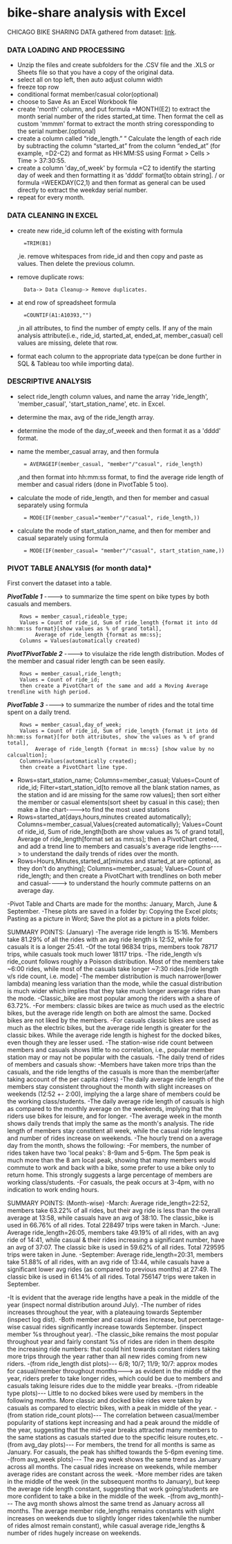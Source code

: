 # bike-share analysis with Excel

CHICAGO BIKE SHARING DATA gathered from dataset: [link](https://divvy-tripdata.s3.amazonaws.com/index.html).

### **DATA LOADING AND PROCESSING**

- Unzip the files and create subfolders for the .CSV file and the .XLS or Sheets file so that you have a copy of the original data.
- select all on top left, then auto adjust column width
- freeze top row
- conditional format member/casual color(optional)
- choose to Save As an Excel Workbook file
- create 'month' column, and put formula =MONTH(E2) to extract the month serial number of the rides started_at time. Then format the cell as custom 'mmmm' format to extract the month string coressponding to the serial number.(optional)
- create a column called “ride_length.” ” Calculate the length of each ride by subtracting the column “started_at” from the column “ended_at” (for example, =D2-C2) and format as HH:MM:SS using Format > Cells > Time > 37:30:55.
- create a column 'day_of_week' by formula =C2 to identify the starting day of week and then formatting it as 'dddd' format[to obtain string]. / or formula =WEEKDAY(C2,1) and then format as general can be used directly to extract the weekday serial number.
- repeat for every month.

### **DATA CLEANING IN EXCEL**
- create new ride_id column left of the existing with formula
	
		=TRIM(B1)
	
  ,ie. remove whitespaces from ride_id and then copy and paste as values. Then delete the previous column.
- remove duplicate rows:

		Data-> Data Cleanup-> Remove duplicates.

- at end row of spreadsheet formula

		=COUNTIF(A1:A10393,"")

  ,in all attributes, to find the number of empty cells. If any of the main analysis attribute(i.e., ride_id, started_at, ended_at, member_casual) cell values are missing, delete that row.
- format each column to the appropriate data type(can be done further in SQL & Tableau too while importing data).

### **DESCRIPTIVE ANALYSIS**
- select ride_length column values, and name the array 'ride_length', 'member_casual', 'start_station_name', etc. in Excel.
- determine the max, avg of the ride_length array.
- determine the mode of the day_of_weeek and then format it as a 'dddd' format.
- name the member_casual array, and then formula
	
		= AVERAGEIF(member_casual, "member"/"casual", ride_length)

  ,and then format into hh:mm:ss format, to find the average ride length of member and casual riders (done in PivotTable 5 too).
- calculate the mode of ride_length, and then for member and casual separately using formula

		= MODE(IF(member_casual="member"/"casual", ride_length,))
		
- calculate the mode of start_station_name, and then for member and casual separately using formula

		= MODE(IF(member_casual= "member"/"casual", start_station_name,))

### **PIVOT TABLE ANALYSIS (for month data)***

First convert the dataset into a table.

***PivotTable 1*** ----> to summarize the time spent on bike types by both casuals and members.

		Rows = member_casual,rideable_type;
		Values = Count of ride_id, Sum of ride_length {format it into dd hh:mm:ss format}[show values as % of grand total],
			 Average of ride_length {format as mm:ss};
		Columns = Values(automatically created)
		
***PivotTPivotTable 2*** ----> to visulaize the ride length distribution. Modes of the member and casual rider length can be seen easily.

		Rows = member_casual,ride_length;
		Values = Count of ride_id;
		then create a PivotChart of the same and add a Moving Average trendline with high period.
		
***PivotTable 3*** ----> to summarize the number of rides and the total time spent on a daily trend.

		Rows = member_casual,day_of_week;
		Values = Count of ride_id, Sum of ride_length {format it into dd hh:mm:ss format}[for both attributes, show the values as % of grand total],
			 Average of ride_length {format in mm:ss} [show value by no calcualtion];
		Columns=Values(automatically created);
		then create a PivotChart line type.
		
- Rows=start_station_name; Columns=member_casual; Values=Count of ride_id; Filter=start_station_id[to remove all the blank station names, as the station and id are missing for the same row values]; then sort either the member or casual elements(sort sheet by casual in this case); then make a line chart---->to find the most used stations
- Rows=started_at{days,hours,minutes created automatically}; Columns=member_casual,Values{created automatically}; Values=Count of ride_id, Sum of ride_length[both are show values as % of grand total], Average of ride_length[format set as mm:ss]; then a PivotChart creted, and add a trend line to members and casuals's average ride lengths----> to understand the daily trends of rides over the month.
- Rows=Hours,Minutes,started_at[minutes and started_at are optional, as they don't do anything]; Columns=member_casual; Values=Count of ride_length; and then create a PivotChart with trendlines on both meber and casual----> to understand the hourly commute patterns on an average day.

-Pivot Table and Charts are made for the months: January, March, June & September.
-These plots are saved in a folder by: Copying the Excel plots; Pasting as a picture in Word; Save the plot as a picture in a plots folder.

SUMMARY POINTS: (January)
-The average ride length is 15:16. Members take 81.29% of all the rides with an avg ride length is 12:52, while for casuals it is a longer 25:41.
-Of the total 96834 trips, members took 78717 trips, while casuals took much lower 18117 trips.
-The ride_length v/s ride_count follows roughly a Poisson distribution. Most of the members take ~6:00 rides, while most of the casuals take longer ~7:30 rides.[ride length v/s ride count, i.e. mode]
-The member distribution is much narrower(lower lambda) meaning less variation than the mode, while the casual distribution is much wider which implies that they take much longer average rides than the mode.
-Classic_bike are most popular among the riders with a share of 63.72%.
-For members: classic bikes are twice as much used as the electric bikes, but the average ride length on both are almost the same. Docked bikes are not liked by the members.
-For casuals classic bikes are used as much as the electric bikes, but the average ride length is greater for the classic bikes. While the average ride length is highest for the docked bikes, even though they are lesser used.
-The station-wise ride count between members and casuals shows little to no correlation, i.e., popular member station may or may not be popular with the casuals.
-The daily trend of rides of members and casuals show:
-Members have taken more trips than the casuals, and the ride lengths of the casuals is more than the member(after taking account of the per capita riders)
-The daily average ride length of the members stay consistent throughout the month with slight increases on weekends (12:52 +- 2:00), implying the a large share of members could be the working class/students.
-The daily average ride length of casuals is high as compared to the monthly average on the weekends, implying that the riders use bikes for leisure, and for longer.
-The average week in the month shows daily trends that imply the same as the month's analysis. The ride length of members stay constitent all week, while the casual ride lengths and number of rides increase on weekends.
-The hourly trend on a average day from the month, shows the following:
-For members, the number of rides taken have two 'local peaks': 8-9am and 5-6pm. The 5pm peak is much more than the 8 am local peak, showing that many members would commute to work and back with a bike, some prefer to use a bike only to return home. This strongly suggests a large percentage of members are working class/students.
-For casuals, the peak occurs at 3-4pm, with no indication to work ending hours.

SUMMARY POINTS: (Month-wise)
-March:
 	Average ride_length=22:52, members take 63.22% of all rides, but their avg ride is less than the overall average at 13:58, while casuals have an avg of 38:10.
	The classic_bike is used in 66.76% of all rides.
	Total 228497 trips were taken in March.
-June:
	Average ride_length=26:05, members take 49.19% of all rides, with an avg ride of 14:41, while casual & their rides increasing a significant number, have an avg of 37:07.
	The classic bike is used in 59.62% of all rides.
	Total 729595 trips were taken in June.
-September:
	Average ride_length=20:31, members take 51.88% of all rides, with an avg ride of 13:44, while casuals have a significant lower avg rides (as compared to previous months) at 27:49.
	The classic bike is used in 61.14% of all rides.
	Total 756147 trips were taken in September.

-It is evident that the average ride lengths have a peak in the middle of the year (inspect normal distribution around July).
-The number of rides increases throughout the year, with a plateauing towards September (inspect log dist).
-Both member and casual rides increase, but percentage-wise casual rides significantly increase towards September. (inspect member %s throughout year).
-The classic_bike remains the most popular throughout year and fairly constant %s of rides are riden in them despite the increasing ride numbers: that could hint towards constant riders taking more trips through the year rather than all new rides coming from new riders.
-(from ride_length dist plots)--- 6/8; 10/7; 11/9; 10/7: approx modes for casual/member throughout months---> as evident in the middle of the year, riders prefer to take longer rides, which could be due to members and casuals taking leisure rides due to the middle year breaks.
-(from rideable type plots)--- Little to no docked bikes were used by members in the following months. More classic and docked bike rides were taken by casuals as compared to electric bikes, with a peak in middle of the year.
-(from station ride_count plots)--- The correlation between casual/member popularity of stations kept increasing and had a peak around the middle of the year, suggesting that the mid-year breaks attracted many members to the same stations as casuals started due to the specific leisure routes,etc.
-(from avg_day plots)--- For members, the trend for all months is same as January. For casuals, the peak has shifted towards the 5-6pm evening time.
-(from avg_week plots)--- The avg week shows the same trend as January across all months. The casual rides increase on weekends, while member average rides are constant across the week.
-More member rides are taken in the middle of the week (in the subsequent months to January), but keep the average ride length constant, suggesting that work going/students are more confident to take a bike in the middle of the week.
-(from avg_month)--- The avg month shows almost the same trend as January across all months. The average member ride_lengths remains constants with slight increases on weekends due to slightly longer rides taken(while the number of rides almost remain constant), while casual average ride_lengths & number of rides hugely increase on weekends.


